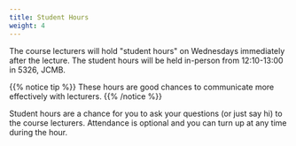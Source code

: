 ```yaml
---
title: Student Hours
weight: 4
---
```


The course lecturers will hold "student hours" on Wednesdays immediately after the lecture. The student hours will be held in-person from 12:10-13:00 in 5326, JCMB. 

{{% notice tip %}}
These hours are good chances to communicate more effectively with lecturers.
{{% /notice %}}

Student hours are a chance for you to ask your questions (or just say hi) to the course lecturers. Attendance is optional and you can turn up at any time during the hour.

